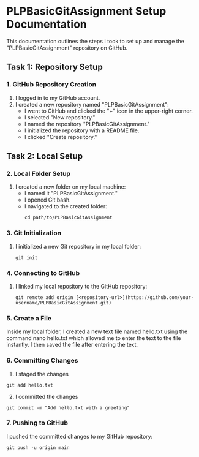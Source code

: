 # PLPBasicGitAssignment Setup Documentation

This documentation outlines the steps I took to set up and manage the "PLPBasicGitAssignment" repository on GitHub.

## Task 1: Repository Setup

### 1. GitHub Repository Creation

1. I logged in to my GitHub account.
2. I created a new repository named "PLPBasicGitAssignment":
   - I went to GitHub and clicked the "+" icon in the upper-right corner.
   - I selected "New repository."
   - I named the repository "PLPBasicGitAssignment."
   - I initialized the repository with a README file.
   - I clicked "Create repository."

## Task 2: Local Setup

### 2. Local Folder Setup

1. I created a new folder on my local machine:
   - I named it "PLPBasicGitAssignment."
   - I opened Git bash.
   - I navigated to the created folder:
     ```
     cd path/to/PLPBasicGitAssignment
     
     ```

### 3. Git Initialization

1. I initialized a new Git repository in my local folder:
   ```
   git init
   
   ```
### 4. Connecting to GitHub
1. I linked my local repository to the GitHub repository:
   ```
   git remote add origin [<repository-url>](https://github.com/your-username/PLPBasicGitAssignment.git)
   
   ```
### 5. Create a File
Inside my local folder, I created a new text file named hello.txt using the command nano hello.txt which allowed me to enter the text to the file instantly.
I then saved the file after entering the text.

### 6. Committing Changes
1. I staged the changes
```
git add hello.txt

```
2. I committed the changes
```
git commit -m "Add hello.txt with a greeting"

```
### 7. Pushing to GitHub
I pushed the committed changes to my GitHub repository:
```
git push -u origin main

```
